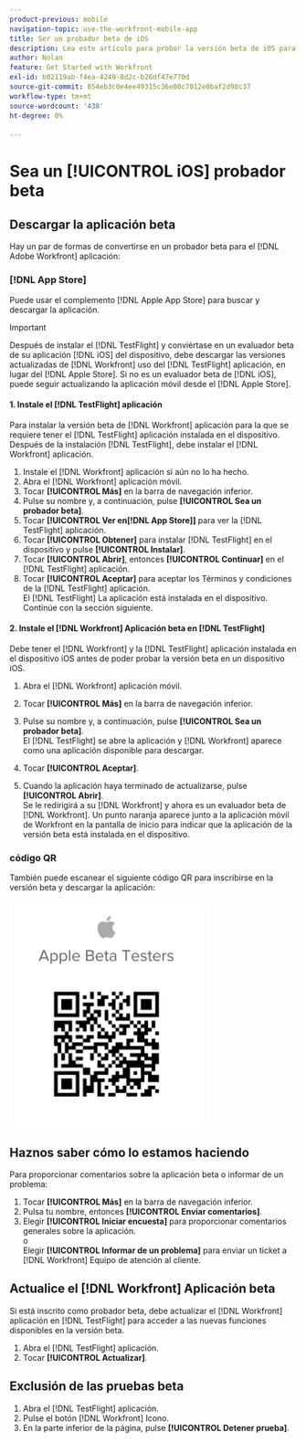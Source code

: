 ```yaml
---
product-previous: mobile
navigation-topic: use-the-workfront-mobile-app
title: Ser un probador beta de iOS
description: Lea este artículo para probar la versión beta de iOS para [!DNL Adobe Workfront] aplicación móvil.
author: Nolan
feature: Get Started with Workfront
exl-id: b02119ab-f4ea-4249-8d2c-b26df47e770d
source-git-commit: 854eb3c0e4ee49315c36e00c7012e0baf2d98c37
workflow-type: tm+mt
source-wordcount: '438'
ht-degree: 0%

---
```


# Sea un [!UICONTROL iOS] probador beta

## Descargar la aplicación beta

Hay un par de formas de convertirse en un probador beta para el [!DNL Adobe Workfront] aplicación:

### [!DNL App Store]

Puede usar el complemento [!DNL Apple App Store] para buscar y descargar la aplicación.

>[!IMPORTANT]
>
>Después de instalar el [!DNL TestFlight] y conviértase en un evaluador beta de su aplicación [!DNL iOS] del dispositivo, debe descargar las versiones actualizadas de [!DNL Workfront] uso del [!DNL TestFlight] aplicación, en lugar del [!DNL Apple Store]. Si no es un evaluador beta de [!DNL iOS], puede seguir actualizando la aplicación móvil desde el [!DNL Apple Store].

#### 1. Instale el [!DNL TestFlight] aplicación

Para instalar la versión beta de [!DNL Workfront] aplicación para la que se requiere tener el [!DNL TestFlight] aplicación instalada en el dispositivo. Después de la instalación [!DNL TestFlight], debe instalar el [!DNL Workfront] aplicación.

1. Instale el [!DNL Workfront] aplicación si aún no lo ha hecho.
1. Abra el [!DNL Workfront] aplicación móvil.
1. Tocar **[!UICONTROL Más]** en la barra de navegación inferior.
1. Pulse su nombre y, a continuación, pulse **[!UICONTROL Sea un probador beta]**.
1. Tocar **[!UICONTROL Ver en[!DNL App Store]]** para ver la [!DNL TestFlight] aplicación.
1. Tocar **[!UICONTROL Obtener]** para instalar [!DNL TestFlight] en el dispositivo y pulse **[!UICONTROL Instalar]**.
1. Tocar **[!UICONTROL Abrir]**, entonces **[!UICONTROL Continuar]** en el [!DNL TestFlight] aplicación.
1. Tocar **[!UICONTROL Aceptar]** para aceptar los Términos y condiciones de la [!DNL TestFlight] aplicación.\
   El [!DNL TestFlight] La aplicación está instalada en el dispositivo. Continúe con la sección siguiente.

#### 2. Instale el [!DNL Workfront] Aplicación beta en [!DNL TestFlight]

Debe tener el [!DNL Workfront] y la [!DNL TestFlight] aplicación instalada en el dispositivo iOS antes de poder probar la versión beta en un dispositivo iOS.

1. Abra el [!DNL Workfront] aplicación móvil.
1. Tocar **[!UICONTROL Más]** en la barra de navegación inferior.
1. Pulse su nombre y, a continuación, pulse **[!UICONTROL Sea un probador beta]**.\
   El [!DNL TestFlight] se abre la aplicación y [!DNL Workfront] aparece como una aplicación disponible para descargar.

1. Tocar **[!UICONTROL Aceptar]**.
1. Cuando la aplicación haya terminado de actualizarse, pulse **[!UICONTROL Abrir]**.\
   Se le redirigirá a su [!DNL Workfront] y ahora es un evaluador beta de [!DNL Workfront]. Un punto naranja aparece junto a la aplicación móvil de Workfront en la pantalla de inicio para indicar que la aplicación de la versión beta está instalada en el dispositivo.

### código QR

También puede escanear el siguiente código QR para inscribirse en la versión beta y descargar la aplicación:

![](assets/ios-qr-code-350x397.png)

## Haznos saber cómo lo estamos haciendo

Para proporcionar comentarios sobre la aplicación beta o informar de un problema:

1. Tocar **[!UICONTROL Más]** en la barra de navegación inferior.
1. Pulsa tu nombre, entonces **[!UICONTROL Enviar comentarios]**.
1. Elegir **[!UICONTROL Iniciar encuesta]** para proporcionar comentarios generales sobre la aplicación.\
   o\
   Elegir **[!UICONTROL Informar de un problema]** para enviar un ticket a [!DNL Workfront] Equipo de atención al cliente.

## Actualice el [!DNL Workfront] Aplicación beta

Si está inscrito como probador beta, debe actualizar el [!DNL Workfront] aplicación en [!DNL TestFlight] para acceder a las nuevas funciones disponibles en la versión beta.

1. Abra el [!DNL TestFlight] aplicación.
1. Tocar **[!UICONTROL Actualizar]**.

## Exclusión de las pruebas beta

1. Abra el [!DNL TestFlight] aplicación.
1. Pulse el botón [!DNL Workfront] Icono.
1. En la parte inferior de la página, pulse **[!UICONTROL Detener prueba]**.
